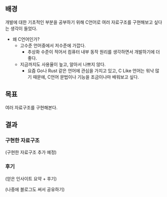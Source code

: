 ## 배경
개발에 대한 기초적인 부분을 공부하기 위해 C언어로 여러 자료구조를 구현해보고 싶다는 생각이 들었다.

- 왜 C언어인가? 
	- 고수준 언어중에서 저수준에 가깝다.
		- 추상화 수준이 적어서 컴퓨터 내부 동작 원리를 생각하면서 개발하기에 더 좋다.
	- 지금까지도 사용율이 높고, 알아서 나쁘지 않다.
		- 요즘 Go나 Rust 같은 언어에 관심을 가지고 있고, C Like 언어는 워낙 많기 때문에, C언어 문법이나 기능을 조금이나마 배워보고 싶다.

## 목표

여러 자료구조를 구현해본다.

## 결과

### 구현한 자료구조

(구현한 자료구조 추가 예정)

### 후기

(얻은 인사이트 요약 + 후기)

(나중에 블로그도 써서 공유하기)